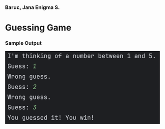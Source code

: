 ### Baruc, Jana Enigma S.
# Guessing Game

### Sample Output

![Sample Output](sample%20output.png)
